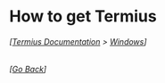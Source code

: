 # How to get Termius
###### [[Termius Documentation](../README.md) > [Windows](README.md)]

###### [[Go Back](README.md)]
